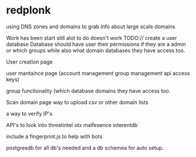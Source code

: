# redplonk
using DNS zones and domains to grab info about large scale domains

Work has been start still alot to do doesn't work
TODO://
create a user database
Database should have user their permissions if they are a admin or which groups while also what domain databases they have access too.

User creation page

user mantaince page (account management group management api access keys)

group functionality (which database domains they have access too.

Scan domain page way to upload csv or other domain lists

a way to verify IP's

API's to look into threatintel otx malfesence interentdb

include a fingerprint.js to help with bots

postgresdb for all db's needed and a db schemea for auto setup.
